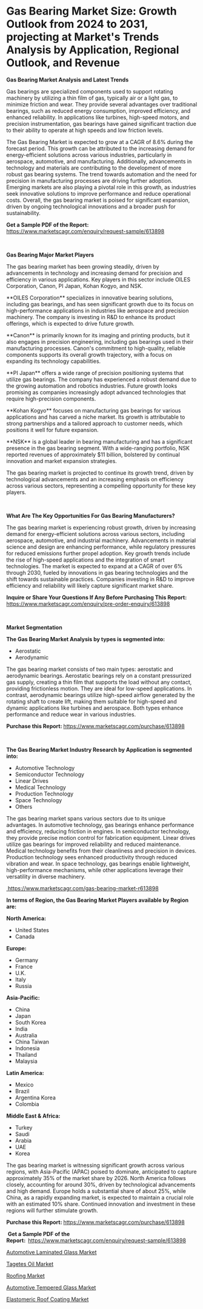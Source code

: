 <p><h1>Gas Bearing Market Size: Growth Outlook from 2024 to 2031, projecting at Market's Trends Analysis by Application, Regional Outlook, and Revenue</h1></p><p><strong>Gas Bearing Market Analysis and Latest Trends</strong></p>
<p><p>Gas bearings are specialized components used to support rotating machinery by utilizing a thin film of gas, typically air or a light gas, to minimize friction and wear. They provide several advantages over traditional bearings, such as reduced energy consumption, improved efficiency, and enhanced reliability. In applications like turbines, high-speed motors, and precision instrumentation, gas bearings have gained significant traction due to their ability to operate at high speeds and low friction levels.</p><p>The Gas Bearing Market is expected to grow at a CAGR of 8.6% during the forecast period. This growth can be attributed to the increasing demand for energy-efficient solutions across various industries, particularly in aerospace, automotive, and manufacturing. Additionally, advancements in technology and materials are contributing to the development of more robust gas bearing systems. The trend towards automation and the need for precision in manufacturing processes are driving further adoption. Emerging markets are also playing a pivotal role in this growth, as industries seek innovative solutions to improve performance and reduce operational costs. Overall, the gas bearing market is poised for significant expansion, driven by ongoing technological innovations and a broader push for sustainability.</p></p>
<p><strong>Get a Sample PDF of the Report:&nbsp;</strong> <a href="https://www.marketscagr.com/enquiry/request-sample/613898?utm_campaign=1197&utm_medium=2&utm_source=Github&utm_content=ia&utm_term=11122024&utm_id=gas-bearing">https://www.marketscagr.com/enquiry/request-sample/613898</a></p>
<p>&nbsp;</p>
<p><strong>Gas Bearing Major Market Players</strong></p>
<p><p>The gas bearing market has been growing steadily, driven by advancements in technology and increasing demand for precision and efficiency in various applications. Key players in this sector include OILES Corporation, Canon, PI Japan, Kohan Kogyo, and NSK.</p><p>**OILES Corporation** specializes in innovative bearing solutions, including gas bearings, and has seen significant growth due to its focus on high-performance applications in industries like aerospace and precision machinery. The company is investing in R&D to enhance its product offerings, which is expected to drive future growth.</p><p>**Canon** is primarily known for its imaging and printing products, but it also engages in precision engineering, including gas bearings used in their manufacturing processes. Canon's commitment to high-quality, reliable components supports its overall growth trajectory, with a focus on expanding its technology capabilities.</p><p>**PI Japan** offers a wide range of precision positioning systems that utilize gas bearings. The company has experienced a robust demand due to the growing automation and robotics industries. Future growth looks promising as companies increasingly adopt advanced technologies that require high-precision components.</p><p>**Kohan Kogyo** focuses on manufacturing gas bearings for various applications and has carved a niche market. Its growth is attributable to strong partnerships and a tailored approach to customer needs, which positions it well for future expansion.</p><p>**NSK** is a global leader in bearing manufacturing and has a significant presence in the gas bearing segment. With a wide-ranging portfolio, NSK reported revenues of approximately $11 billion, bolstered by continual innovation and market expansion strategies.</p><p>The gas bearing market is projected to continue its growth trend, driven by technological advancements and an increasing emphasis on efficiency across various sectors, representing a compelling opportunity for these key players.</p></p>
<p>&nbsp;</p>
<p><strong>What Are The Key Opportunities For Gas Bearing Manufacturers?</strong></p>
<p><p>The gas bearing market is experiencing robust growth, driven by increasing demand for energy-efficient solutions across various sectors, including aerospace, automotive, and industrial machinery. Advancements in material science and design are enhancing performance, while regulatory pressures for reduced emissions further propel adoption. Key growth trends include the rise of high-speed applications and the integration of smart technologies. The market is expected to expand at a CAGR of over 6% through 2030, fueled by innovations in gas bearing technologies and the shift towards sustainable practices. Companies investing in R&D to improve efficiency and reliability will likely capture significant market share.</p></p>
<p><strong>Inquire or Share Your Questions If Any Before Purchasing This Report:</strong> <a href="https://www.marketscagr.com/enquiry/pre-order-enquiry/613898?utm_campaign=1197&utm_medium=2&utm_source=Github&utm_content=ia&utm_term=11122024&utm_id=gas-bearing">https://www.marketscagr.com/enquiry/pre-order-enquiry/613898</a></p>
<p>&nbsp;</p>
<p><strong>Market Segmentation</strong></p>
<p><strong>The Gas Bearing Market Analysis by types is segmented into:</strong></p>
<p><ul><li>Aerostatic</li><li>Aerodynamic</li></ul></p>
<p><p>The gas bearing market consists of two main types: aerostatic and aerodynamic bearings. Aerostatic bearings rely on a constant pressurized gas supply, creating a thin film that supports the load without any contact, providing frictionless motion. They are ideal for low-speed applications. In contrast, aerodynamic bearings utilize high-speed airflow generated by the rotating shaft to create lift, making them suitable for high-speed and dynamic applications like turbines and aerospace. Both types enhance performance and reduce wear in various industries.</p></p>
<p><strong>Purchase this Report:&nbsp;</strong><a href="https://www.marketscagr.com/purchase/613898?utm_campaign=1197&utm_medium=2&utm_source=Github&utm_content=ia&utm_term=11122024&utm_id=gas-bearing">https://www.marketscagr.com/purchase/613898</a></p>
<p>&nbsp;</p>
<p><strong>The Gas Bearing Market Industry Research by Application is segmented into:</strong></p>
<p><ul><li>Automotive Technology</li><li>Semiconductor Technology</li><li>Linear Drives</li><li>Medical Technology</li><li>Production Technology</li><li>Space Technology</li><li>Others</li></ul></p>
<p><p>The gas bearing market spans various sectors due to its unique advantages. In automotive technology, gas bearings enhance performance and efficiency, reducing friction in engines. In semiconductor technology, they provide precise motion control for fabrication equipment. Linear drives utilize gas bearings for improved reliability and reduced maintenance. Medical technology benefits from their cleanliness and precision in devices. Production technology sees enhanced productivity through reduced vibration and wear. In space technology, gas bearings enable lightweight, high-performance mechanisms, while other applications leverage their versatility in diverse machinery.</p></p>
<p><a href="https://www.marketscagr.com/gas-bearing-market-r613898?utm_campaign=1197&utm_medium=2&utm_source=Github&utm_content=ia&utm_term=11122024&utm_id=gas-bearing">&nbsp;https://www.marketscagr.com/gas-bearing-market-r613898</a></p>
<p><strong>In terms of Region, the Gas Bearing Market Players available by Region are:</strong></p>
<p>
    <p> <strong> North America: </strong>
        <ul>
            <li>United States</li>
            <li>Canada</li>
        </ul>
        </p> 
    <p> <strong> Europe: </strong>
        <ul>
            <li>Germany</li>
            <li>France</li>
            <li>U.K.</li>
            <li>Italy</li>
            <li>Russia</li>
        </ul>
        </p> 
    <p> <strong> Asia-Pacific: </strong>
        <ul>
            <li>China</li>
            <li>Japan</li>
            <li>South Korea</li>
            <li>India</li>
            <li>Australia</li>
            <li>China Taiwan</li>
            <li>Indonesia</li>
            <li>Thailand</li>
            <li>Malaysia</li>
        </ul>
        </p> 
    <p> <strong> Latin America: </strong>
        <ul>
            <li>Mexico</li>
            <li>Brazil</li>
            <li>Argentina Korea</li>
            <li>Colombia</li>
        </ul>
        </p> 
    <p> <strong> Middle East & Africa: </strong>
        <ul>
            <li>Turkey</li>
            <li>Saudi</li>
            <li>Arabia</li>
            <li>UAE</li>
            <li>Korea</li>
        </ul>
    </p>
    </p>
<p><p>The gas bearing market is witnessing significant growth across various regions, with Asia-Pacific (APAC) poised to dominate, anticipated to capture approximately 35% of the market share by 2026. North America follows closely, accounting for around 30%, driven by technological advancements and high demand. Europe holds a substantial share of about 25%, while China, as a rapidly expanding market, is expected to maintain a crucial role with an estimated 10% share. Continued innovation and investment in these regions will further stimulate growth.</p></p>
<p><strong>Purchase this Report: </strong><a href="https://www.marketscagr.com/purchase/613898?utm_campaign=1197&utm_medium=2&utm_source=Github&utm_content=ia&utm_term=11122024&utm_id=gas-bearing">https://www.marketscagr.com/purchase/613898</a></p>
<p>&nbsp;<strong>Get a Sample PDF of the Report:&nbsp;&nbsp;</strong><a href="https://www.marketscagr.com/enquiry/request-sample/613898?utm_campaign=1197&utm_medium=2&utm_source=Github&utm_content=ia&utm_term=11122024&utm_id=gas-bearing">https://www.marketscagr.com/enquiry/request-sample/613898</a></p>
<p><strong></strong></p>
<p><p><a href="https://www.linkedin.com/pulse/examining-automotive-laminated-glass-market-manufacturing-ukkge?utm_campaign=1197&utm_medium=2&utm_source=Github&utm_content=ia&utm_term=11122024&utm_id=gas-bearing">Automotive Laminated Glass Market</a></p><p><a href="https://www.linkedin.com/pulse/study-global-tagetes-oil-market-emphasis-onthe-cagr-83-andthe-jmo3e?utm_campaign=1197&utm_medium=2&utm_source=Github&utm_content=ia&utm_term=11122024&utm_id=gas-bearing">Tagetes Oil Market</a></p><p><a href="https://www.linkedin.com/pulse/global-roofing-market-sector2024-2031-metrics-strategic-fzqre?utm_campaign=1197&utm_medium=2&utm_source=Github&utm_content=ia&utm_term=11122024&utm_id=gas-bearing">Roofing Market</a></p><p><a href="https://www.linkedin.com/pulse/automotive-tempered-glass-market-global-insights-sales-trends-wgrxe?utm_campaign=1197&utm_medium=2&utm_source=Github&utm_content=ia&utm_term=11122024&utm_id=gas-bearing">Automotive Tempered Glass Market</a></p><p><a href="https://www.linkedin.com/pulse/elastomeric-roof-coating-market-size-expanding-rapidly-ggqpe?utm_campaign=1197&utm_medium=2&utm_source=Github&utm_content=ia&utm_term=11122024&utm_id=gas-bearing">Elastomeric Roof Coating Market</a></p></p>